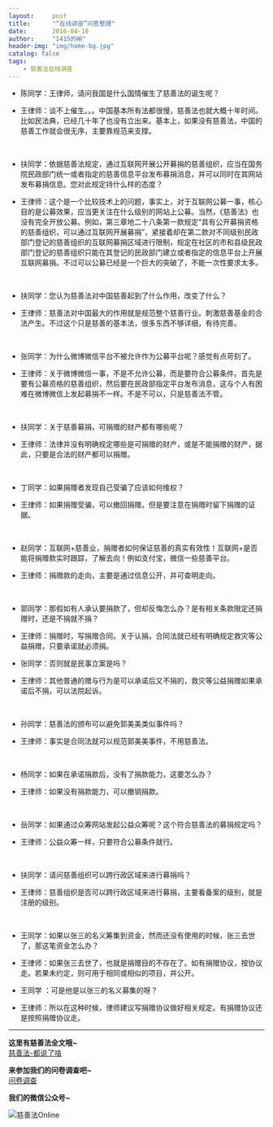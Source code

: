```yaml
---
layout:     post
title:      "“在线讲座”问答整理"
date:       2016-04-10
author:     "1415的碗"
header-img: "img/home-bg.jpg"
catalog: false
tags:
    - 慈善法在线讲座
---
```


- 陈同学：王律师，请问我国是什么国情催生了慈善法的诞生呢？

- 王律师：谈不上催生。。。中国基本所有法都很慢，慈善法也就大概十年时间。比如民法典，已经几十年了也没有立出来。基本上，如果没有慈善法，中国的慈善工作就会很无序，主要靠规范来支撑。

 

- 扶同学：依据慈善法规定，通过互联网开展公开募捐的慈善组织，应当在国务院民政部门统一或者指定的慈善信息平台发布募捐消息，并可以同时在其网站发布募捐信息。您对此规定持什么样的态度？

- 王律师：这个是一个比较技术上的问题，事实上，对于互联网公募一事，核心目的是公募效果，应当更关注在什么级别的网站上公募。当然，《慈善法》也没有完全开放公募。例如，第三章地二十八条第一款规定“具有公开募捐资格的慈善组织，可以通过互联网开展募捐”，紧接着却在第二款对不同级别民政部门登记的慈善组织的互联网募捐区域进行限制，规定在社区的市和县级民政部门登记的慈善组织只能在其登记的民政部门建立或者指定的信息平台上开展互联网募捐。不过可以公募已经是一个巨大的突破了，不能一次性要求太多。

 

- 扶同学：您认为慈善法对中国慈善起到了什么作用，改变了什么？

- 王律师：慈善法对中国最大的作用就是规范整个慈善行业。刺激慈善基金的合法产生。不过这个只是慈善的基本法，很多东西不够详细，有待完善。

 

- 张同学：为什么微博微信平台不被允许作为公募平台呢？感觉有点苛刻了。

- 王律师：关于微博微信一事，不是不允许公募，而是要符合公募条件。首先是要有公募资格的慈善组织，然后要在民政部指定平台发布消息，这与个人有困难在微博微信上发起募捐不一样。不是不可以，只是慈善法不管。

 

- 扶同学：关于慈善募捐，可捐赠的财产都有哪些呢？

- 王律师：法律并没有明确规定哪些是可捐赠的财产，或是不能捐赠的财产，据此，只要是合法的财产都可以捐赠。

 

- 丁同学：如果捐赠者发现自己受骗了应该如何维权？

- 王律师：如果捐赠受骗，可以撤回捐赠。但是要注意在捐赠时留下捐赠的证据。

 

- 赵同学：互联网+慈善业，捐赠者如何保证慈善的真实有效性！互联网+是否能将捐赠款实时跟踪，了解去向！例如支付宝，微信一些慈善平台。

- 王律师：捐赠款的走向，主要是通过信息公开，并可查明走向。

 

- 郭同学：那假如有人承认要捐款了，但却反悔怎么办？是有相关条款限定还捐赠时，还是不捐就不捐？

- 王律师：捐赠时，写捐赠合同。关于认捐，合同法就已经有明确规定救灾等公益捐赠，只要承诺就必须捐。

- 张同学：否则就是民事立案是吗？

- 王律师：其他普通的赠与行为是可以承诺后又不捐的，救灾等公益捐赠如果承诺后不捐，可以法院起诉。

 

- 孙同学：慈善法的颁布可以避免郭美美类似事件吗？

- 王律师：事实是合同法就可以规范郭美美事件，不用慈善法。

 

- 杨同学：如果在承诺捐款后，没有了捐款能力，这要怎么办？

- 王律师：如果没有捐款能力，可以撤销捐款。

 

- 岳同学：如果通过众筹网站发起公益众筹呢？这个符合慈善法的募捐规定吗？

- 王律师：公益众筹一样，只要符合公募条件就行。

 

- 扶同学：请问慈善组织可以跨行政区域来进行募捐吗？

- 王律师：慈善组织是否可以跨行政区域来进行募捐，主要看备案的级别，就是注册的级别。

 

- 王同学：如果以张三的名义筹集到资金，然而还没有使用的时候，张三去世了，那这笔资金怎么办？

- 王律师：如果张三去世了，也就是捐赠目的不存在了。如有捐赠协议，按协议走。若果未约定，则可用于相同或相似的项目，并公开。

- 王同学 ：可是他是以张三的名义募集的呀？

- 王律师：所以在这种时候，律师建议写捐赠协议做好相关规定。有捐赠协议还是按照捐赠协议走。

----------
**这里有慈善法全文哦~**
<br>
<a href = "http://ssdut1415.github.io/2016/04/04/%E6%85%88%E5%96%84%E6%B3%95-%E9%83%BD%E8%AF%B4%E4%BA%86%E5%95%A5-_/" >慈善法-都说了啥</a>
<br>

**来参加我们的问卷调查吧~**
<br>
<a href="http://www.sojump.com/jq/7657596.aspx">问卷调查</a>

**我们的微信公众号~**

![慈善法Online](http://i.imgur.com/bpQRLhc.jpg)
